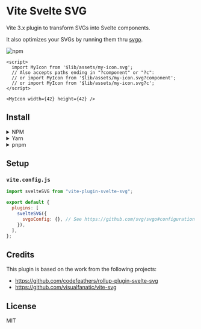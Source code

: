 # Vite Svelte SVG

Vite 3.x plugin to transform SVGs into Svelte components.

It also optimizes your SVGs by running them thru [svgo](https://github.com/svg/svgo).

![npm](https://img.shields.io/npm/v/vite-plugin-svelte-svg)

```svelte
<script>
  import MyIcon from '$lib/assets/my-icon.svg';
  // Also accepts paths ending in "?component" or "?c":
  // or import MyIcon from '$lib/assets/my-icon.svg?component';
  // or import MyIcon from '$lib/assets/my-icon.svg?c';
</script>

<MyIcon width={42} height={42} />
```

## Install

<details>
<summary>NPM</summary>

```
npm install vite-plugin-svelte-svg --save-dev
```

</details>
<details>
<summary>Yarn</summary>

```
yarn add -D vite-plugin-svelte-svg
```

</details>
<details>
<summary>pnpm</summary>

```
pnpm add -D vite-plugin-svelte-svg
```

</details>

## Setup

### `vite.config.js`

```js
import svelteSVG from "vite-plugin-svelte-svg";

export default {
  plugins: [
    svelteSVG({
      svgoConfig: {}, // See https://github.com/svg/svgo#configuration
    }),
  ],
};
```

## Credits

This plugin is based on the work from the following projects:

- https://github.com/codefeathers/rollup-plugin-svelte-svg
- https://github.com/visualfanatic/vite-svg

## License

MIT
